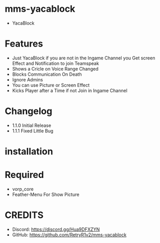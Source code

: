 # mms-yacablock

- YacaBlock 

# Features
 
- Just YacaBlock if you are not in the Ingame Channel you Get screen Effect and Notification to join Teamspeak
- Shows a Cricle on Voice Range Changed
- Blocks Communication On Death
- Ignore Admins
- You can use Picture or Screen Effect
- Kicks Player after a Time if not Join in Ingame Channel

# Changelog

- 1.1.0 Initial Release
- 1.1.1 Fixed Little Bug

# installation 




# Required

- vorp_core
- Feather-Menu For Show Picture

# CREDITS
- Discord: https://discord.gg/Hua9DFXZYN
- GitHub: https://github.com/RetryR1v2/mms-yacablock